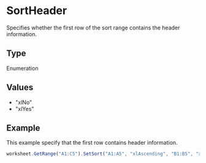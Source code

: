 # SortHeader

Specifies whether the first row of the sort range contains the header information.

## Type

Enumeration

## Values

- "xlNo"
- "xlYes"


## Example

This example specify that the first row contains header information.

```javascript editor-
worksheet.GetRange("A1:C5").SetSort("A1:A5", "xlAscending", "B1:B5", "xlDescending", "C1:C5", "xlAscending", "xlYes", "xlSortColumns");
```
